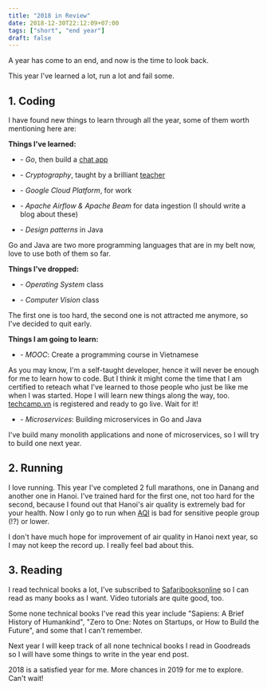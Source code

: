 ```yaml
---
title: "2018 in Review"
date: 2018-12-30T22:12:09+07:00
tags: ["short", "end year"]
draft: false
---
```


A year has come to an end, and now is the time to look back.

This year I've learned a lot, run a lot and fail some.

## 1. Coding

I have found new things to learn through all the year, some of them worth
mentioning here are:

**Things I've learned:**

- \- *Go*, then build a [chat app][1]

- \- *Cryptography*, taught by a brilliant [teacher][2]

- \- *Google Cloud Platform*, for work

- \- *Apache Airflow & Apache Beam* for data ingestion (I should write a blog
about these)

- \- *Design patterns* in Java

Go and Java are two more programming languages that are in my belt now, love
to use both of them so far.

**Things I've dropped:**

- \- *Operating System* class

- \- *Computer Vision* class

The first one is too hard, the second one is not attracted me anymore, so I've
decided to quit early.

**Things I am going to learn:**

- \- *MOOC*: Create a programming course in Vietnamese

As you may know, I'm a self-taught developer, hence it will never be enough for
me to learn how to code. But I think it might come the time that I am
certified to reteach what I've learned to those people who just be like me
when I was started. Hope I will learn new things along the way, too.
[techcamp.vn][4] is registered and ready to go live. Wait for it!

- \- *Microservices*: Building microservices in Go and Java

I've build many monolith applications and none of microservices, so I will try
to build one next year.


## 2. Running

I love running. This year I've completed 2 full marathons, one in Danang and
another one in Hanoi. I've trained hard for the first one, not too hard for
the second, because I found out that Hanoi's air quality is extremely bad for
your health. Now I only go to run when [AQI][3] is bad for sensitive people
group (!?) or lower.

I don't have much hope for improvement of air quality in Hanoi next year, so
I may not keep the record up. I really feel bad about this.

## 3. Reading

I read technical books a lot, I've subscribed to [Safaribooksonline][5] so
I can read as many books as I want. Video tutorials are quite good, too.

Some none technical books I've read this year include "Sapiens: A Brief
History of Humankind", "Zero to One: Notes on Startups, or How to Build the
Future", and some that I can't remember.

Next year I will keep track of all none technical books I read in Goodreads so
I will have some things to write in the year end post.


2018 is a satisfied year for me. More chances in 2019 for me to explore. Can't
wait!


[1]: https://manhtai.github.io/posts/chat-app-in-golang/
[2]: https://manhtai.github.io/posts/8-weeks-crypto-write-up/
[3]: http://aqicn.org/city/vietnam/hanoi/us-embassy/
[4]: https://techcamp.vn
[5]: https://safaribooksonline.com
